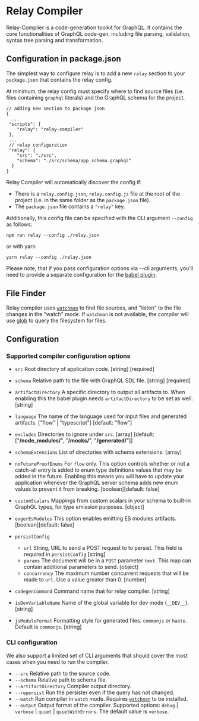 # Relay Compiler

Relay-Compiler is a code-generation toolkit for GraphQL. It contains the core
functionalities of GraphQL code-gen, including file parsing, validation, syntax
tree parsing and transformation.

## Configuration in package.json

The simplest way to configure relay is to add a new `relay` section to your
`package.json` that contains the relay config.

At minimum, the relay config must specify where to find source files (i.e. files
containing `graphql` literals) and the GraphQL schema for the project.

```
// adding new section to package json
{
  ...
 "scripts": {
    "relay": "relay-compiler"
 },
 ...
 // relay configuration
 "relay": {
    "src": "./src",
    "schema": "./src/schema/app_schema.graphql"
  }
}
```
Relay Compiler will automatically discover the config if:

- There is a `relay.config.json`, `relay.config.js` file at the root of the
project (i.e. in the same folder as the `package.json` file).
- The `package.json` file contains a `"relay"` key.

Additionally, this config file can be specified with the CLI argument `--config`
as follows:

```shell
npm run relay --config ./relay.json
```

or with yarn

```shell
yarn relay --config ./relay.json
```

Please note, that if you pass configuration options via --cli arguments, you'll
need to provide a separate configuration for the [babel plugin](https://www.npmjs.com/package/babel-plugin-relay).

## File Finder
Relay compiler uses [`watchman`](https://facebook.github.io/watchman/) to find
file sources, and "listen" to the file  changes in the "watch" mode.
If `watchman` is not available, the compiler will
use [glob](https://docs.rs/glob/latest/glob/) to query the filesystem for files.

## Configuration

### Supported compiler configuration options

- `src`                 Root directory of application code.  [string] [required]
- `schema`              Relative path to the file with GraphQL SDL file.
                                                             [string] [required]
- `artifactDirectory`   A specific directory to output all artifacts to. When
                        enabling this the babel plugin needs `artifactDirectory`
                        to be set as well.                              [string]
- `language`            The name of the language used for input files and
                        generated artifacts.
                                       ["flow" | "typescript"] [default: "flow"]
- `excludes`            Directories to ignore under `src`.     [array] [default:
               ["**/node_modules/**", "**/__mocks__/**", "**/__generated__/**"]]
- `schemaExtensions`    List of directories with schema extensions.      [array]
- `noFutureProofEnums`  For `flow` only. This option controls whether or not
                        a catch-all entry is added to enum type definitions
                        values that may be added in the future. Enabling this
                        means you will have to update your application whenever
                        the GraphQL server schema adds new enum values to
                        prevent it from breaking.      [boolean][default: false]
- `customScalars`       Mappings from custom scalars in your schema to built-in
                        GraphQL types, for type emission purposes.      [object]
- `eagerEsModules`      This option enables emitting ES modules artifacts.
                                                       [boolean][default: false]
- `persistConfig`
  - `url`               String, URL to send a POST request to to persist. This
                        field is required in `persistConfig`
                                                                        [string]
  - `params`            The document will be in a `POST` parameter `text`.
                        This map can contain additional parameters to send.
                                                                        [object]
  - `concurrency`       The maximum number concurrent requests that will
                        be made to `url`. Use a value greater than 0.
                                                                        [number]
- `codegenCommand`      Command name that for relay compiler.           [string]

- `isDevVariableName`   Name of the global variable for dev mode (`__DEV__`).
                                                                        [string]
- `jsModuleFormat`      Formatting style for generated files. `commonjs`
                        or `haste`. Default is `commonjs`.
                                                                        [string]


### CLI configuration

We also support a limited set of CLI arguments that should cover the most cases
when you need to run the compiler.

- `--src`               Relative path to the source code.
- `--schema`            Relative path to schema file.
- `--artifactDirectory` Compiler output directory.
- `--repersist`         Run the persister even if the query has not changed.
- `--watch`             Run compiler in `watch` mode.
                        Requires
                        [`watchman`](https://facebook.github.io/watchman/) to be installed.
- `--output`            Output format of the compiler. Supported options:
                        `debug` | `verbose` | `quiet` | `quietWithErrors`.
                        The default value is `verbose`.
